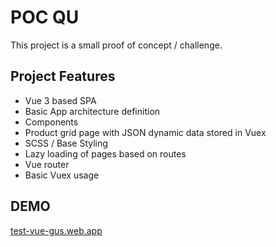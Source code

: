 # POC QU

This project is a small proof of concept / challenge.

## Project Features
- Vue 3 based SPA
- Basic App architecture definition
- Components
- Product grid page with JSON dynamic data stored in Vuex
- SCSS / Base Styling
- Lazy loading of pages based on routes
- Vue router
- Basic Vuex usage

## DEMO
[test-vue-gus.web.app](https://test-vue-gus.web.app)

